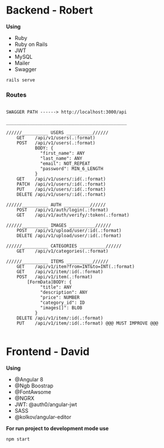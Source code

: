 # Backend - Robert

**Using**

- Ruby
- Ruby on Rails
- JWT
- MySQL
- Mailer
- Swagger

```
rails serve

```

### Routes

```

SWAGGER PATH ------> http://localhost:3000/api

______________________________________________

//////__________ USERS __________//////
    GET    /api/v1/users(.:format)
    POST   /api/v1/users(.:format)
           BODY: {
             "first_name": ANY
             "last_name": ANY
             "email": NOT_REPEAT
             "password": MIN_6_LENGTH
           }
    GET    /api/v1/users/:id(.:format)
    PATCH  /api/v1/users/:id(.:format)
    PUT    /api/v1/users/:id(.:format)
    DELETE /api/v1/users/:id(.:format)

//////__________ AUTH __________//////
    POST   /api/v1/auth/login(.:format)
    GET    /api/v1/auth/verify/:token(.:format)

//////__________ IMAGES __________//////
    POST   /api/v1/upload/user/:id(.:format)
    DELETE /api/v1/upload/user/:id(.:format)

//////__________ CATEGORIES __________//////
    GET    /api/v1/categories(.:format)

//////__________ ITEMS __________//////
    GET    /api/v1/item?from=INT&to=INT(.:format) 
    GET    /api/v1/item/:id(.:format)
    POST   /api/v1/item(.:format) 
        [FormData]BODY: {
             "title": ANY
             "description": ANY
             "price": NUMBER
             "category_id": ID
             "images[]": BLOB
           } 
    DELETE /api/v1/item/:id(.:format)
    PUT    /api/v1/item/:id(.:format) @@@ MUST IMPROVE @@@


```

# Frontend - David

**Using**

- @Angular 8
- @Ngb Boostrap
- @FontAwsome
- @NGRX
- JWT: @auth0/angular-jwt
- SASS
- @kolkov/angular-editor


**For run project to development mode use**
```
npm start
```
